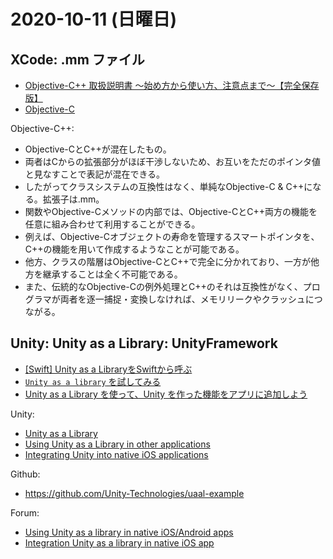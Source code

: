 # 2020-10-11 (日曜日)

## XCode: .mm ファイル

- [Objective-C++ 取扱説明書 〜始め方から使い方、注意点まで〜【完全保存版】](https://marycore.jp/prog/objective-c/objcpp-basics/)
- [Objective-C](https://ja.wikipedia.org/wiki/Objective-C)

Objective-C++:

- Objective-CとC++が混在したもの。
- 両者はCからの拡張部分がほぼ干渉しないため、お互いをただのポインタ値と見なすことで表記が混在できる。
- したがってクラスシステムの互換性はなく、単純なObjective-C & C++になる。拡張子は.mm。
- 関数やObjective-Cメソッドの内部では、Objective-CとC++両方の機能を任意に組み合わせて利用することができる。
- 例えば、Objective-Cオブジェクトの寿命を管理するスマートポインタを、C++の機能を用いて作成するようなことが可能である。
- 他方、クラスの階層はObjective-CとC++で完全に分かれており、一方が他方を継承することは全く不可能である。
- また、伝統的なObjective-Cの例外処理とC++のそれは互換性がなく、プログラマが両者を逐一捕捉・変換しなければ、メモリリークやクラッシュにつながる。

## Unity: Unity as a Library: UnityFramework

- [[Swift] Unity as a LibraryをSwiftから呼ぶ](https://qiita.com/noppefoxwolf/items/b43d8554142e69c2ada6)
- [`Unity as a library` を試してみる](https://qiita.com/tkyaji/items/7dbd56b41b6ac3e72635)
- [Unity as a Library を使って、Unity を作った機能をアプリに追加しよう](https://blogs.unity3d.com/jp/2020/09/16/add-unity-powered-features-to-your-app-using-unity-as-a-library/)

Unity:

- [Unity as a Library](https://unity.com/features/unity-as-a-library)
- [Using Unity as a Library in other applications](https://docs.unity3d.com/2019.3/Documentation/Manual/UnityasaLibrary.html)
- [Integrating Unity into native iOS applications](https://docs.unity3d.com/2019.3/Documentation/Manual/UnityasaLibrary-iOS.html)

Github:

- https://github.com/Unity-Technologies/uaal-example

Forum:

- [Using Unity as a library in native iOS/Android apps](https://forum.unity.com/threads/using-unity-as-a-library-in-native-ios-android-apps.685195/)
- [Integration Unity as a library in native iOS app](https://forum.unity.com/threads/integration-unity-as-a-library-in-native-ios-app.685219/)
